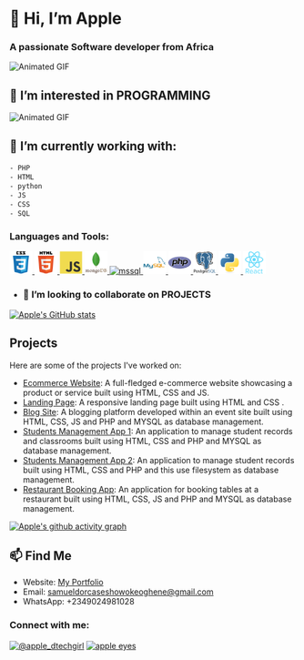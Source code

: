 # 👋 Hi, I’m Apple

### A passionate Software developer from Africa

<img src="https://media1.giphy.com/media/rOdtJJS9Xf4TYx2aT8/giphy.gif?cid=ecf05e47pi0bvvc19jt1ddrzqu92el3lbkxp8lsh7jj3wvte&ep=v1_gifs_search&rid=giphy.gif&ct=g/giphy.gif" width="500" height="300" alt="Animated GIF">

## 👀 I’m interested in PROGRAMMING

<img src="https://media.giphy.com/media/TFPdmm3rdzeZ0kP3zG/giphy.gif" width="500" height="300" alt="Animated GIF">


 ## 🌱 I’m currently working with:
    - PHP 
    - HTML 
    - python
    - JS
    - CSS
    - SQL

<h3 align="left">Languages and Tools:</h3>
<p align="left"> 
<a href="https://www.w3schools.com/css/" target="_blank" rel="noreferrer"> <img src="https://raw.githubusercontent.com/devicons/devicon/master/icons/css3/css3-original-wordmark.svg" alt="css3" width="40" height="40"/> </a> 
<a href="https://www.w3.org/html/" target="_blank" rel="noreferrer"> <img src="https://raw.githubusercontent.com/devicons/devicon/master/icons/html5/html5-original-wordmark.svg" alt="html5" width="40" height="40"/> </a> 
<a href="https://developer.mozilla.org/en-US/docs/Web/JavaScript" target="_blank" rel="noreferrer"> <img src="https://raw.githubusercontent.com/devicons/devicon/master/icons/javascript/javascript-original.svg" alt="javascript" width="40" height="40"/> 
</a> <a href="https://www.mongodb.com/" target="_blank" rel="noreferrer"> <img src="https://raw.githubusercontent.com/devicons/devicon/master/icons/mongodb/mongodb-original-wordmark.svg" alt="mongodb" width="40" height="40"/> </a> 
<a href="https://www.microsoft.com/en-us/sql-server" target="_blank" rel="noreferrer"> <img src="https://www.svgrepo.com/show/303229/microsoft-sql-server-logo.svg" alt="mssql" width="40" height="40"/> </a> 
<a href="https://www.mysql.com/" target="_blank" rel="noreferrer"> <img src="https://raw.githubusercontent.com/devicons/devicon/master/icons/mysql/mysql-original-wordmark.svg" alt="mysql" width="40" height="40"/> </a> 
<a href="https://www.php.net" target="_blank" rel="noreferrer"> <img src="https://raw.githubusercontent.com/devicons/devicon/master/icons/php/php-original.svg" alt="php" width="40" height="40"/> </a> 
<a href="https://www.postgresql.org" target="_blank" rel="noreferrer"> <img src="https://raw.githubusercontent.com/devicons/devicon/master/icons/postgresql/postgresql-original-wordmark.svg" alt="postgresql" width="40" height="40"/> </a> 
<a href="https://www.python.org" target="_blank" rel="noreferrer"> <img src="https://raw.githubusercontent.com/devicons/devicon/master/icons/python/python-original.svg" alt="python" width="40" height="40"/> </a> 
<a href="https://reactjs.org/" target="_blank" rel="noreferrer"> <img src="https://raw.githubusercontent.com/devicons/devicon/master/icons/react/react-original-wordmark.svg" alt="react" width="40" height="40"/> </a> </p>



- ### 💞️ I’m looking to collaborate on PROJECTS

[![Apple's GitHub stats](https://github-readme-stats.vercel.app/api?username=appleeyes)](https://github.com/appleeyes/github-readme-stats)

## Projects

Here are some of the projects I've worked on:

- [Ecommerce Website](https://github.com/Appleeyes/E-Commerce-Project): A full-fledged e-commerce website showcasing a product or service built using HTML, CSS and JS.
- [Landing Page](https://github.com/Appleeyes/Fylo-Page): A responsive landing page built using HTML and CSS .
- [Blog Site](https://github.com/Appleeyes/Event-site): A blogging platform developed within an event site built using HTML, CSS, JS and PHP and MYSQL as database management.
- [Students Management App 1](https://github.com/Appleeyes/Students-Record-Management-Application): An application to manage student records and classrooms built using HTML, CSS and PHP and MYSQL as database management.
- [Students Management App 2](https://github.com/Appleeyes/Jagaad): An application to manage student records built using HTML, CSS and PHP and this use filesystem as database management.
- [Restaurant Booking App](https://github.com/Appleeyes/Booking-App): An application for booking tables at a restaurant built using HTML, CSS, JS and PHP and MYSQL as database management.

[![Apple's github activity graph](https://github-readme-activity-graph.vercel.app/graph?username=Appleeyes)](https://github.com/appleeyes/github-readme-activity-graph)

## 📫 Find Me
- Website: [My Portfolio](https://appleeyespackage.wixsite.com/dorcassamuel)
- Email: samueldorcaseshowokeoghene@gmail.com
- WhatsApp: +2349024981028



<h3 align="left">Connect with me:</h3>
<a href="https://twitter.com/Apple_dTechGirl" target="blank"><img align="center" src="https://raw.githubusercontent.com/rahuldkjain/github-profile-readme-generator/master/src/images/icons/Social/twitter.svg" alt="@apple_dtechgirl" height="30" width="40" /></a>
<a href="https://www.linkedin.com/in/appleeyes" target="blank"><img align="center" src="https://raw.githubusercontent.com/rahuldkjain/github-profile-readme-generator/master/src/images/icons/Social/linked-in-alt.svg" alt="apple eyes" height="30" width="40" /></a>
</p>
